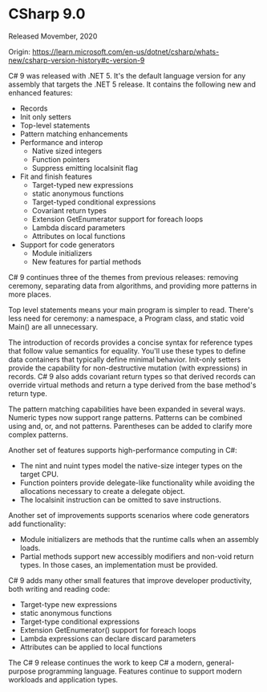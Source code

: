 # CSharp 9.0
Released Movember, 2020

Origin: https://learn.microsoft.com/en-us/dotnet/csharp/whats-new/csharp-version-history#c-version-9

C# 9 was released with .NET 5. It's the default language version for any assembly that targets the .NET 5 release. It contains the following new and enhanced features:

* Records
* Init only setters
* Top-level statements
* Pattern matching enhancements
* Performance and interop
  * Native sized integers
  * Function pointers
  * Suppress emitting localsinit flag
* Fit and finish features
  * Target-typed new expressions
  * static anonymous functions
  * Target-typed conditional expressions
  * Covariant return types
  * Extension GetEnumerator support for foreach loops
  * Lambda discard parameters
  * Attributes on local functions
* Support for code generators
  * Module initializers
  * New features for partial methods

C# 9 continues three of the themes from previous releases: removing ceremony, separating data from algorithms, and providing more patterns in more places.

Top level statements means your main program is simpler to read. There's less need for ceremony: a namespace, a Program class, and static void Main() are all unnecessary.

The introduction of records provides a concise syntax for reference types that follow value semantics for equality. You'll use these types to define data containers that typically define minimal behavior. Init-only setters provide the capability for non-destructive mutation (with expressions) in records. C# 9 also adds covariant return types so that derived records can override virtual methods and return a type derived from the base method's return type.

The pattern matching capabilities have been expanded in several ways. Numeric types now support range patterns. Patterns can be combined using and, or, and not patterns. Parentheses can be added to clarify more complex patterns.

Another set of features supports high-performance computing in C#:

* The nint and nuint types model the native-size integer types on the target CPU.
* Function pointers provide delegate-like functionality while avoiding the allocations necessary to create a delegate object.
* The localsinit instruction can be omitted to save instructions.

Another set of improvements supports scenarios where code generators add functionality:

* Module initializers are methods that the runtime calls when an assembly loads.
* Partial methods support new accessibly modifiers and non-void return types. In those cases, an implementation must be provided.

C# 9 adds many other small features that improve developer productivity, both writing and reading code:

* Target-type new expressions
* static anonymous functions
* Target-type conditional expressions
* Extension GetEnumerator() support for foreach loops
* Lambda expressions can declare discard parameters
* Attributes can be applied to local functions

The C# 9 release continues the work to keep C# a modern, general-purpose programming language. Features continue to support modern workloads and application types.
